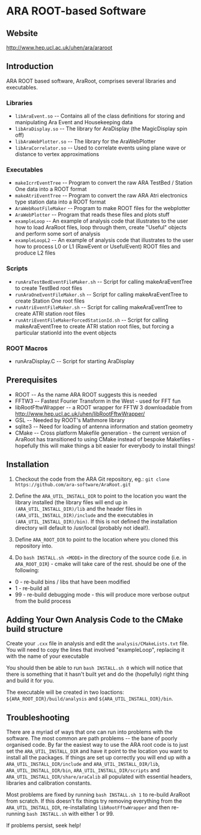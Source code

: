 # ARA ROOT-based  Software

## Website
http://www.hep.ucl.ac.uk/uhen/ara/araroot

## Introduction
ARA ROOT based software, AraRoot, comprises several libraries and executables.

### Libraries
* `libAraEvent.so`  -- Contains all of the class definitions for storing and manipulating Ara Event and Housekeeping data
* `libAraDisplay.so` -- The library for AraDisplay (the MagicDisplay spin off)
* `libAraWebPlotter.so` -- The library for the AraWebPlotter
* `libAraCorrelator.so` -- Used to correlate events using plane wave or distance to vertex approximations		    

### Executables
* `makeIcrrEventTree` -- Program to convert the raw ARA TestBed / Station One data into a ROOT format
*  `makeAtriEventTree` -- Program to convert the raw ARA Atri electronics type station data into a ROOT format
*  `AraWebRootFileMaker` -- Program to make ROOT files for the webplotter
*  `AraWebPlotter` -- Program that reads these files and plots stuff
*  `exampleLoop` -- An example of analysis code that illustrates to the user how to load AraRoot files, loop through them, create "Useful" objects and perform some sort of analysis
*  `exampleLoopL2` -- An example of analysis code that illustrates to the user how to process L0 or L1 (RawEvent or UsefulEvent) ROOT files and produce L2 files

### Scripts
*  `runAraTestBedEventFileMaker.sh` -- Script for calling makeAraEventTree to create TestBed root files
*  `runAraOneEventFileMaker.sh` -- Script for calling makeAraEventTree to create Station One root files
*  `runAtriEventFileMaker.sh` -- Script for calling makeAraEventTree to create ATRI station root files
* `runAtriEventFileMakerForcedStationId.sh` -- Script for calling makeAraEventTree to create ATRI station root files, but forcing a particular stationId into the event objects

### ROOT Macros
* runAraDisplay.C -- Script for starting AraDisplay


## Prerequisites
* ROOT -- As the name ARA ROOT suggests this is needed
* FFTW3 -- Fastest Fourier Transform in the West - used for FFT fun
* libRootFftwWrapper -- a ROOT wrapper for FFTW 3 downloadable from http://www.hep.ucl.ac.uk/uhen/libRootFftwWrapper/
* GSL -- Needed by ROOT's Mathmore library
* sqlite3 -- Need for loading of antenna information and station geometry
* CMake -- Cross platform Makefile generation - the current version of AraRoot has transitioned to using CMake instead of bespoke Makefiles - hopefully this will make things a bit easier for everybody to install things!

## Installation
1. Checkout the code from the ARA Git repository, eg.: `git clone https://github.com/ara-software/AraRoot.git`

2. Define the `ARA_UTIL_INSTALL_DIR` to point to the location you want the library installed (the library files will end up in `(ARA_UTIL_INSTALL_DIR)/lib` and the header files in `(ARA_UTIL_INSTALL_DIR)/include` and the executables in `(ARA_UTIL_INSTALL_DIR)/bin)`. If this is not defined the installation directory will default to /usr/local (probably not ideal!).

3. Define `ARA_ROOT_DIR` to point to the location where you cloned this repository into.

4. Do `bash INSTALL.sh <MODE>` in the directory of the source code (i.e. in `ARA_ROOT_DIR`) - cmake will take care of the rest. <MODE> should be one of the following:
  - 0 - re-build bins / libs that have been modified
  - 1 - re-build all
  - 99 - re-build debugging mode - this will produce more verbose output from the build process

## Adding Your Own Analysis Code to the CMake build structure
Create your `.cxx` file in analysis and edit the `analysis/CMakeLists.txt` file. You will need to copy the lines that involved "exampleLoop", replacing it with the name of your executable

You should then be able to run `bash INSTALL.sh 0` which will notice that there is something that it hasn't built yet and do the (hopefully) right thing and build it for you.

The executable will be created in two loactions: `${ARA_ROOT_DIR}/build/analysis` and `${ARA_UTIL_INSTALL_DIR}/bin`.


## Troubleshooting
There are a myriad of ways that one can run into problems with the software. The most common are path problems -- the bane of poorly organised code. By far the easiest way to use the ARA root code is to just set the `ARA_UTIL_INSTALL_DIR` and have it point to the location you want to install all the packages. If things are set up correctly you will end up with a `ARA_UTIL_INSTALL_DIR/include` and `ARA_UTIL_INSTALL_DIR/lib`, `ARA_UTIL_INSTALL_DIR/bin`, `ARA_UTIL_INSTALL_DIR/scripts` and `ARA_UTIL_INSTALL_DIR/share/araCalib` all populated with essential headers, libraries and calibration constants. 

Most problems are fixed by running `bash INSTALL.sh 1` to re-build AraRoot from scratch. If this doesn't fix things try removing everything from the `ARA_UTIL_INSTALL_DIR`, re-installating `libRootFftwWrapper` and then re-running `bash INSTALL.sh` with either 1 or 99.

If problems persist, seek help!
